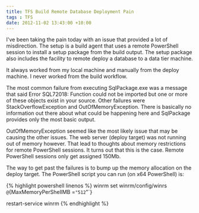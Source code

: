 ```yaml
---
title: TFS Build Remote Database Deployment Pain
tags : TFS
date: 2012-11-02 13:43:00 +10:00
---
```

I've been taking the pain today with an issue that provided a lot of misdirection. The setup is a build agent that uses a remote PowerShell session to install a setup package from the build output. The setup package also includes the facility to remote deploy a database to a data tier machine.
It always worked from my local machine and manually from the deploy machine. I never worked from the build workflow.
The most common failure from executing SqlPackage.exe was a message that said Error SQL72018: Function could not be imported but one or more of these objects exist in your source. Other failures were StackOverflowException and OutOfMemoryException. There is basically no information out there about what could be happening here and SqlPackage provides only the most basic output.
OutOfMemoryException seemed like the most likely issue that may be causing the other issues. The web server (deploy target) was not running out of memory however. That lead to thoughts about memory restrictions for remote PowerShell sessions. It turns out that this is the case. Remote PowerShell sessions only get assigned 150Mb.
The way to get past the failures is to bump up the memory allocation on the deploy target. The PowerShell script you can run (on x64 PowerShell) is:
{% highlight powershell linenos %}
winrm set winrm/config/winrs `@`{MaxMemoryPerShellMB =`"512`"`}

restart-service winrm
{% endhighlight %}

